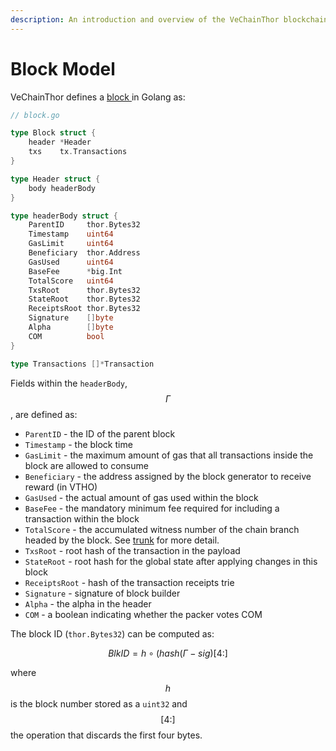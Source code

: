 ```yaml
---
description: An introduction and overview of the VeChainThor blockchain block model.
---
```


# Block Model

VeChainThor defines a [block ](https://github.com/vechain/thor/blob/master/block/block.go)in Golang as:

```go
// block.go

type Block struct {
	header *Header
	txs    tx.Transactions
}

type Header struct {
	body headerBody
}

type headerBody struct {
	ParentID     thor.Bytes32
	Timestamp    uint64
	GasLimit     uint64
	Beneficiary  thor.Address
	GasUsed      uint64
	BaseFee      *big.Int
	TotalScore   uint64
	TxsRoot      thor.Bytes32
	StateRoot    thor.Bytes32
	ReceiptsRoot thor.Bytes32
	Signature    []byte
	Alpha        []byte
	COM          bool
}

type Transactions []*Transaction

```

Fields within the `headerBody`, $$\Gamma$$, are defined as:

* `ParentID` - the ID of the parent block
* `Timestamp` - the block time
* `GasLimit` - the maximum amount of gas that all transactions inside the block are allowed to consume
* `Beneficiary` - the address assigned by the block generator to receive reward (in VTHO)
* `GasUsed` - the actual amount of gas used within the block
* `BaseFee` - the mandatory minimum fee required for including a transaction within the block
* `TotalScore` - the accumulated witness number of the chain branch headed by the block. See [trunk](../../introduction-to-vechain/about-the-vechain-blockchain/consensus-deep-dive.md#meta-transaction-features-3 "mention") for more detail.
* `TxsRoot` - root hash of the transaction in the payload
* `StateRoot` - root hash for the global state after applying changes in this block
* `ReceiptsRoot` - hash of the transaction receipts trie
* `Signature` - signature of block builder
* `Alpha` - the alpha in the header
* `COM` - a boolean indicating whether the packer votes COM

The block ID (`thor.Bytes32`) can be computed as:

$$BlkID = h \circ (hash(\Gamma - sig )[4:]$$

where $$h$$ is the block number stored as a `uint32` and $$[4:]$$ the operation that discards the first four bytes.
